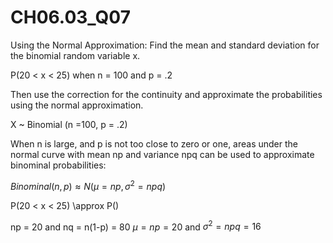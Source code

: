 # CH06.03_Q07 #

Using the Normal Approximation: Find the mean and standard deviation for the binomial random variable x.

P(20 < x < 25) when n = 100 and p = .2

Then use the correction for the continuity and approximate the probabilities using the normal approximation.

X ~ Binomial (n =100, p = .2)

When n is large, and p is not too close to zero or one, areas under the normal curve with mean np and variance npq can be used to approximate binominal probabilities:

$Binominal(n,p) \approx N(\mu = np, \sigma^2 = npq)$

P(20 < x < 25) \approx P()

np = 20 and nq = n(1-p) = 80
$\mu = np = 20$ and $\sigma^2 = npq = 16$
